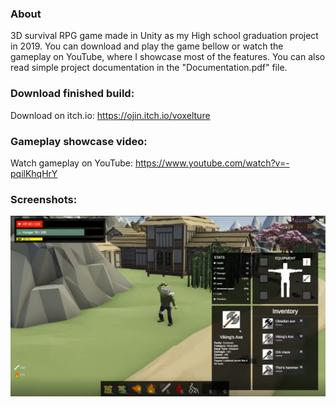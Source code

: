 ### About
3D survival RPG game made in Unity as my High school graduation project in 2019.
You can download and play the game bellow or watch the gameplay on YouTube, where I showcase most of the features.
You can also read simple project documentation in the "Documentation.pdf" file.

### Download finished build:
Download on itch.io: https://ojin.itch.io/voxelture

### Gameplay showcase video:
Watch gameplay on YouTube: https://www.youtube.com/watch?v=-pqilKhqHrY

### Screenshots:
![Screenshot](./screenshot.webp)
